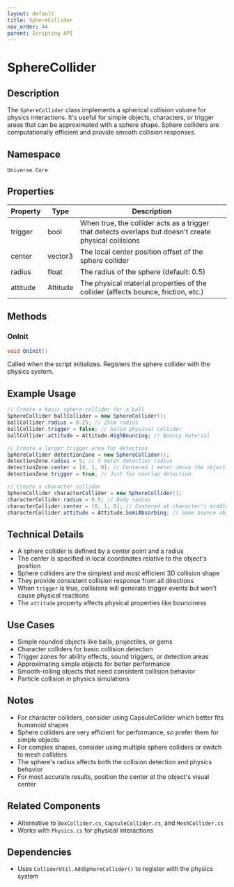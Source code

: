 ```yaml
---
layout: default
title: SphereCollider
nav_order: 44
parent: Scripting API
---
```

# SphereCollider

## Description
The `SphereCollider` class implements a spherical collision volume for physics interactions. It's useful for simple objects, characters, or trigger areas that can be approximated with a sphere shape. Sphere colliders are computationally efficient and provide smooth collision responses.

## Namespace
`Universe.Core`

## Properties
| Property | Type | Description |
|----------|------|-------------|
| trigger | bool | When true, the collider acts as a trigger that detects overlaps but doesn't create physical collisions |
| center | vector3 | The local center position offset of the sphere collider |
| radius | float | The radius of the sphere (default: 0.5) |
| attitude | Attitude | The physical material properties of the collider (affects bounce, friction, etc.) |

## Methods

### OnInit
```csharp
void OnInit()
```
Called when the script initializes. Registers the sphere collider with the physics system.

## Example Usage
```csharp
// Create a basic sphere collider for a ball
SphereCollider ballCollider = new SphereCollider();
ballCollider.radius = 0.25; // 25cm radius
ballCollider.trigger = false; // Solid physical collider
ballCollider.attitude = Attitude.HighBouncing; // Bouncy material

// Create a larger trigger area for detection
SphereCollider detectionZone = new SphereCollider();
detectionZone.radius = 5; // 5 meter detection radius
detectionZone.center = [0, 1, 0]; // Centered 1 meter above the object's origin
detectionZone.trigger = true; // Just for overlap detection

// Create a character collider
SphereCollider characterCollider = new SphereCollider();
characterCollider.radius = 0.5; // Body radius
characterCollider.center = [0, 1, 0]; // Centered at character's middle
characterCollider.attitude = Attitude.SemiAbsorbing; // Some bounce absorption
```

## Technical Details
- A sphere collider is defined by a center point and a radius
- The center is specified in local coordinates relative to the object's position
- Sphere colliders are the simplest and most efficient 3D collision shape
- They provide consistent collision response from all directions
- When `trigger` is true, collisions will generate trigger events but won't cause physical reactions
- The `attitude` property affects physical properties like bounciness

## Use Cases
- Simple rounded objects like balls, projectiles, or gems
- Character colliders for basic collision detection
- Trigger zones for ability effects, sound triggers, or detection areas
- Approximating simple objects for better performance
- Smooth-rolling objects that need consistent collision behavior
- Particle collision in physics simulations

## Notes
- For character colliders, consider using CapsuleCollider which better fits humanoid shapes
- Sphere colliders are very efficient for performance, so prefer them for simple objects
- For complex shapes, consider using multiple sphere colliders or switch to mesh colliders
- The sphere's radius affects both the collision detection and physics behavior
- For most accurate results, position the center at the object's visual center

## Related Components
- Alternative to `BoxCollider.cs`, `CapsuleCollider.cs`, and `MeshCollider.cs`
- Works with `Physics.cs` for physical interactions

## Dependencies
- Uses `ColliderUtil.AddSphereCollider()` to register with the physics system

